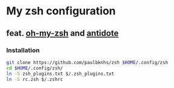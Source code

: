 # My zsh configuration

## feat. [oh-my-zsh](https://github.com/ohmyzsh/ohmyzsh) and [antidote](https://github.com/mattmc3/antidote)

### Installation

```bash
git clone https://github.com/paulbknhs/zsh $HOME/.config/zsh
cd $HOME/.config/zsh/
ln -S zsh_plugins.txt $/.zsh_plugins.txt
ln -S rc.zsh $/.zshrc
```
